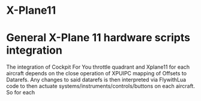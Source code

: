 # X-Plane11
General X-Plane 11 hardware scripts integration
====================================================
The integration of Cockpit For You throttle quadrant and Xplane11 for each aircraft depends on the close
operation of XPUIPC mapping of Offsets to Datarefs. Any changes to said datarefs is then interpreted via FlywithLua code
to then actuate systems/instruments/controls/buttons on each aircraft.
So for each 
